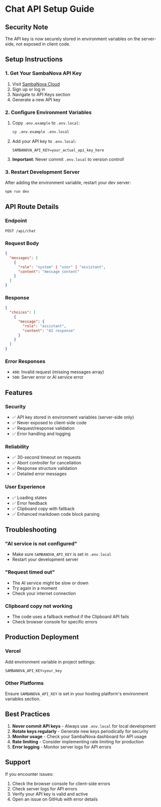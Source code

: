 # Chat API Setup Guide

## Security Note
The API key is now securely stored in environment variables on the server-side, not exposed in client code.

## Setup Instructions

### 1. Get Your SambaNova API Key
1. Visit [SambaNova Cloud](https://cloud.sambanova.ai/)
2. Sign up or log in
3. Navigate to API Keys section
4. Generate a new API key

### 2. Configure Environment Variables
1. Copy `.env.example` to `.env.local`:
   ```bash
   cp .env.example .env.local
   ```

2. Add your API key to `.env.local`:
   ```env
   SAMBANOVA_API_KEY=your_actual_api_key_here
   ```

3. **Important**: Never commit `.env.local` to version control!

### 3. Restart Development Server
After adding the environment variable, restart your dev server:
```bash
npm run dev
```

## API Route Details

### Endpoint
`POST /api/chat`

### Request Body
```json
{
  "messages": [
    {
      "role": "system" | "user" | "assistant",
      "content": "message content"
    }
  ]
}
```

### Response
```json
{
  "choices": [
    {
      "message": {
        "role": "assistant",
        "content": "AI response"
      }
    }
  ]
}
```

### Error Responses
- `400`: Invalid request (missing messages array)
- `500`: Server error or AI service error

## Features

### Security
- ✅ API key stored in environment variables (server-side only)
- ✅ Never exposed to client-side code
- ✅ Request/response validation
- ✅ Error handling and logging

### Reliability
- ✅ 30-second timeout on requests
- ✅ Abort controller for cancellation
- ✅ Response structure validation
- ✅ Detailed error messages

### User Experience
- ✅ Loading states
- ✅ Error feedback
- ✅ Clipboard copy with fallback
- ✅ Enhanced markdown code block parsing

## Troubleshooting

### "AI service is not configured"
- Make sure `SAMBANOVA_API_KEY` is set in `.env.local`
- Restart your development server

### "Request timed out"
- The AI service might be slow or down
- Try again in a moment
- Check your internet connection

### Clipboard copy not working
- The code uses a fallback method if the Clipboard API fails
- Check browser console for specific errors

## Production Deployment

### Vercel
Add environment variable in project settings:
```
SAMBANOVA_API_KEY=your_key
```

### Other Platforms
Ensure `SAMBANOVA_API_KEY` is set in your hosting platform's environment variables section.

## Best Practices

1. **Never commit API keys** - Always use `.env.local` for local development
2. **Rotate keys regularly** - Generate new keys periodically for security
3. **Monitor usage** - Check your SambaNova dashboard for API usage
4. **Rate limiting** - Consider implementing rate limiting for production
5. **Error logging** - Monitor server logs for API errors

## Support

If you encounter issues:
1. Check the browser console for client-side errors
2. Check server logs for API errors
3. Verify your API key is valid and active
4. Open an issue on GitHub with error details

